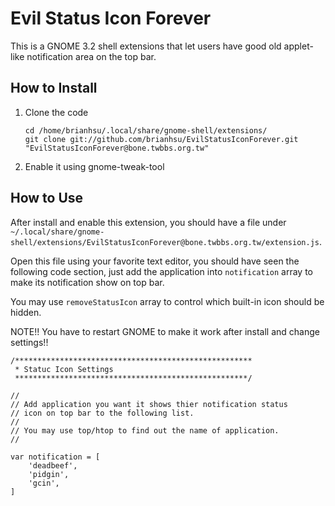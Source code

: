 Evil Status Icon Forever
========================

This is a GNOME 3.2 shell extensions that let users have good old applet-like notification area on the top bar.

How to Install
--------------

 1. Clone the code

        cd /home/brianhsu/.local/share/gnome-shell/extensions/
        git clone git://github.com/brianhsu/EvilStatusIconForever.git "EvilStatusIconForever@bone.twbbs.org.tw"

 2. Enable it using gnome-tweak-tool

How to Use
-----------

After install and enable this extension, you should have a file under `~/.local/share/gnome-shell/extensions/EvilStatusIconForever@bone.twbbs.org.tw/extension.js`.

Open this file using your favorite text editor, you should have seen the following code section, just add the application into ``notification`` array to make its notification show on top bar.

You may use `removeStatusIcon` array to control which built-in icon should be hidden.

NOTE!! You have to restart GNOME to make it work after install and change settings!!

    /*****************************************************
     * Statuc Icon Settings
     ****************************************************/
    
    //
    // Add application you want it shows thier notification status
    // icon on top bar to the following list.
    //
    // You may use top/htop to find out the name of application.
    //
    
    var notification = [
        'deadbeef',
        'pidgin',
        'gcin',
    ]
